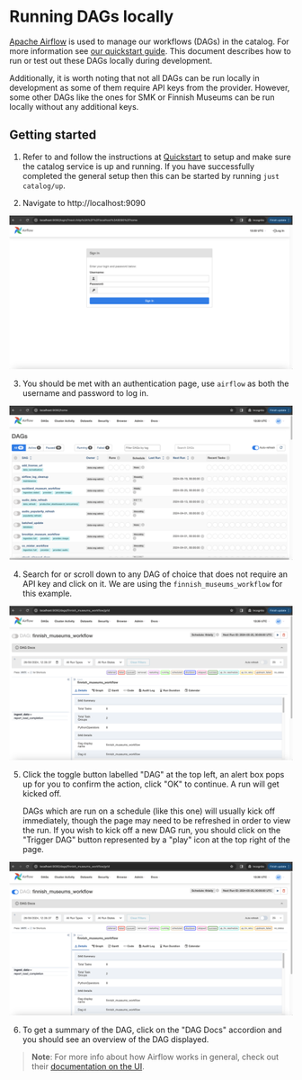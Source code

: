 # Running DAGs locally

[Apache Airflow](https://airflow.apache.org/) is used to manage our workflows
(DAGs) in the catalog. For more information see
[our quickstart guide](/catalog/guides/quickstart.md#api-data). This document
describes how to run or test out these DAGs locally during development.

Additionally, it is worth noting that not all DAGs can be run locally in
development as some of them require API keys from the provider. However, some
other DAGs like the ones for SMK or Finnish Museums can be run locally without
any additional keys.

## Getting started

1. Refer to and follow the instructions at [Quickstart](./quickstart.md) to
   setup and make sure the catalog service is up and running. If you have
   successfully completed the general setup then this can be started by running
   `just catalog/up`.

2. Navigate to http://localhost:9090

![Airflow Login Page](/_static/airflow_login.png)

3. You should be met with an authentication page, use `airflow` as both the
   username and password to log in.

![Airflow Home Page](/_static/airflow_home.png)

4. Search for or scroll down to any DAG of choice that does not require an API
   key and click on it. We are using the `finnish_museums_workflow` for this
   example.

![Airflow DAG Index](/_static/dag_index.png)

5. Click the toggle button labelled "DAG" at the top left, an alert box pops up
   for you to confirm the action, click "OK" to continue. A run will get kicked
   off.

   DAGs which are run on a schedule (like this one) will usually kick off
   immediately, though the page may need to be refreshed in order to view the
   run. If you wish to kick off a new DAG run, you should click on the "Trigger
   DAG" button represented by a "play" icon at the top right of the page.

![Airflow DAG Unpaused](/_static/dag_unpaused.png)

6. To get a summary of the DAG, click on the "DAG Docs" accordion and you should
   see an overview of the DAG displayed.

> **Note**: For more info about how Airflow works in general, check out their
> [documentation on the UI](https://airflow.apache.org/docs/apache-airflow/stable/ui.html).
